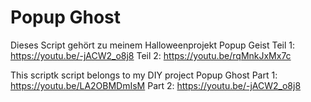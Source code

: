 # Popup Ghost

Dieses Script gehört zu meinem Halloweenprojekt Popup Geist
Teil 1: https://youtu.be/-jACW2_o8j8
Teil 2: https://youtu.be/rqMnkJxMx7c

This scriptk script belongs to my DIY project Popup Ghost
Part 1: https://youtu.be/LA2OBMDmIsM
Part 2: https://youtu.be/-jACW2_o8j8